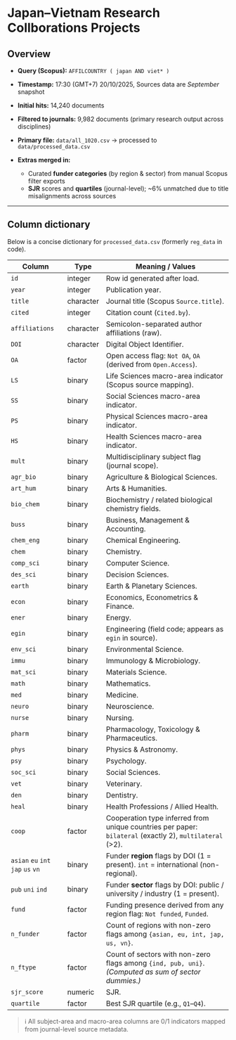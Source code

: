# Japan–Vietnam Research Collborations Projects

## Overview

-   **Query (Scopus):** `AFFILCOUNTRY ( japan AND viet* )`

-   **Timestamp:** 17:30 (GMT+7) 20/10/2025, Sources data are *September* snapshot

-   **Initial hits:** 14,240 documents

-   **Filtered to journals:** 9,982 documents (primary research output across disciplines)

-   **Primary file:** `data/all_1020.csv` → processed to `data/processed_data.csv`

-   **Extras merged in:**

    -   Curated **funder categories** (by region & sector) from manual Scopus filter exports
    -   **SJR** scores and **quartiles** (journal-level); \~6% unmatched due to title misalignments across sources

------------------------------------------------------------------------

## Column dictionary

Below is a concise dictionary for `processed_data.csv` (formerly `reg_data` in code).

| Column | Type | Meaning / Values |
|--------------|--------------|---------------------------------------------|
| `id` | integer | Row id generated after load. |
| `year` | integer | Publication year. |
| `title` | character | Journal title (Scopus `Source.title`). |
| `cited` | integer | Citation count (`Cited.by`). |
| `affiliations` | character | Semicolon-separated author affiliations (raw). |
| `DOI` | character | Digital Object Identifier. |
| `OA` | factor | Open access flag: `Not OA`, `OA` (derived from `Open.Access`). |
| `LS` | binary | Life Sciences macro-area indicator (Scopus source mapping). |
| `SS` | binary | Social Sciences macro-area indicator. |
| `PS` | binary | Physical Sciences macro-area indicator. |
| `HS` | binary | Health Sciences macro-area indicator. |
| `mult` | binary | Multidisciplinary subject flag (journal scope). |
| `agr_bio` | binary | Agriculture & Biological Sciences. |
| `art_hum` | binary | Arts & Humanities. |
| `bio_chem` | binary | Biochemistry / related biological chemistry fields. |
| `buss` | binary | Business, Management & Accounting. |
| `chem_eng` | binary | Chemical Engineering. |
| `chem` | binary | Chemistry. |
| `comp_sci` | binary | Computer Science. |
| `des_sci` | binary | Decision Sciences. |
| `earth` | binary | Earth & Planetary Sciences. |
| `econ` | binary | Economics, Econometrics & Finance. |
| `ener` | binary | Energy. |
| `egin` | binary | Engineering (field code; appears as `egin` in source). |
| `env_sci` | binary | Environmental Science. |
| `immu` | binary | Immunology & Microbiology. |
| `mat_sci` | binary | Materials Science. |
| `math` | binary | Mathematics. |
| `med` | binary | Medicine. |
| `neuro` | binary | Neuroscience. |
| `nurse` | binary | Nursing. |
| `pharm` | binary | Pharmacology, Toxicology & Pharmaceutics. |
| `phys` | binary | Physics & Astronomy. |
| `psy` | binary | Psychology. |
| `soc_sci` | binary | Social Sciences. |
| `vet` | binary | Veterinary. |
| `den` | binary | Dentistry. |
| `heal` | binary | Health Professions / Allied Health. |
| `coop` | factor | Cooperation type inferred from unique countries per paper: `bilateral` (exactly 2), `multilateral` (\>2). |
| `asian` `eu` `int` `jap` `us` `vn` | binary | Funder **region** flags by DOI (1 = present). `int` = international (non-regional). |
| `pub` `uni` `ind` | binary | Funder **sector** flags by DOI: public / university / industry (1 = present). |
| `fund` | factor | Funding presence derived from any region flag: `Not funded`, `Funded`. |
| `n_funder` | factor | Count of regions with non-zero flags among `{asian, eu, int, jap, us, vn}`. |
| `n_ftype` | factor | Count of sectors with non-zero flags among `{ind, pub, uni}`. *(Computed as sum of sector dummies.)* |
| `sjr_score` | numeric | SJR. |
| `quartile` | factor | Best SJR quartile (e.g., `Q1`–`Q4`). |

> ℹ️ All subject-area and macro-area columns are 0/1 indicators mapped from journal-level source metadata.